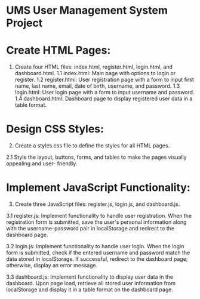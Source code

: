 # UMS User Management System Project

# Create HTML Pages:
1. Create four HTML files: index.html, register.html, login.html, and
dashboard.html.
1.1 index.html: Main page with options to login or register.
1.2 register.html: User registration page with a form to input first name, last name, email, date of birth, username, and password.
1.3 login.html: User login page with a form to input username and password.
1.4 dashboard.html: Dashboard page to display registered user data in a table format.

# Design CSS Styles:
2. Create a styles.css file to define the styles for all HTML pages.

2.1 Style the layout, buttons, forms, and tables to make the pages visually appealing and user-
friendly.

# Implement JavaScript Functionality:
3. Create three JavaScript files: register.js, login.js, and dashboard.js.

3.1 register.js: Implement functionality to handle user registration. When the
registration form is submitted, save the user's personal information along with the
username-password pair in localStorage and redirect to the dashboard page.

3.2 login.js: Implement functionality to handle user login. When the login form is
submitted, check if the entered username and password match the data stored in
localStorage. If successful, redirect to the dashboard page; otherwise, display an error
message.

3.3 dashboard.js: Implement functionality to display user data in the dashboard. Upon
page load, retrieve all stored user information from localStorage and display it in a table
format on the dashboard page.